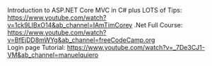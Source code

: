 Introduction to ASP.NET Core MVC in C# plus LOTS of Tips: https://www.youtube.com/watch?v=1ck9LIBxO14&ab_channel=IAmTimCorey
.Net Full Course: https://www.youtube.com/watch?v=BfEjDD8mWYg&ab_channel=freeCodeCamp.org<br>
Login page Tutorial: https://www.youtube.com/watch?v=_7De3CJ1-VM&ab_channel=manuelquiero
